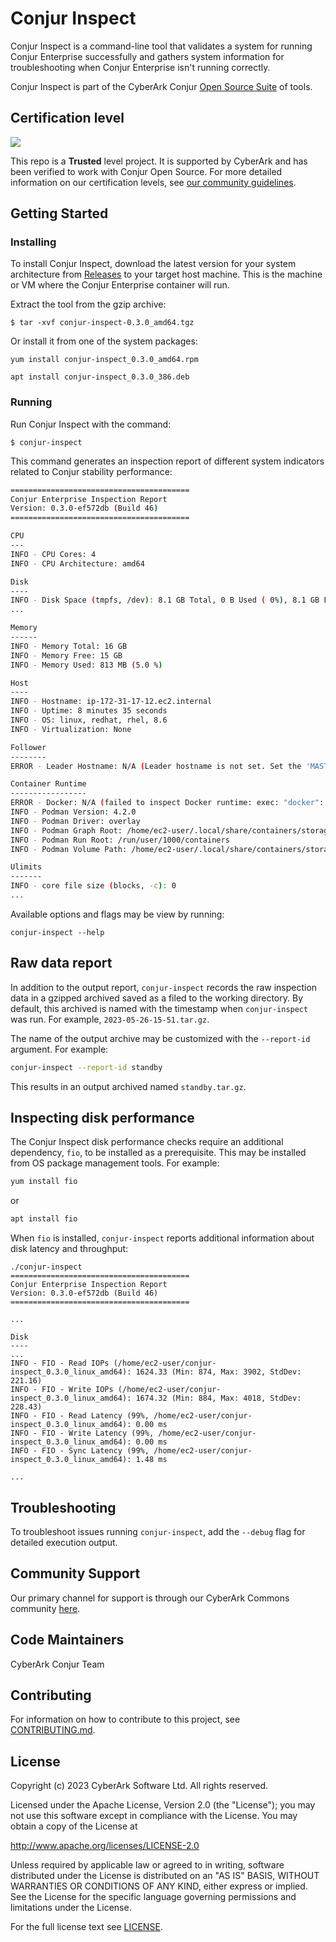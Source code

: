 # Conjur Inspect

Conjur Inspect is a command-line tool that validates a system for running
Conjur Enterprise successfully and gathers system information for
troubleshooting when Conjur Enterprise isn't running correctly.

Conjur Inspect is part of the CyberArk Conjur
[Open Source Suite](https://cyberark.github.io/conjur/) of tools.

## Certification level

![](https://img.shields.io/badge/Certification%20Level-Trusted-28A745?link=https://github.com/cyberark/community/blob/master/Conjur/conventions/certification-levels.md)

This repo is a **Trusted** level project. It is supported by CyberArk and has
been verified to work with Conjur Open Source. For more detailed information on
our certification levels, see
[our community guidelines](https://github.com/cyberark/community/blob/master/Conjur/conventions/certification-levels.md#trusted).

## Getting Started

### Installing

To install Conjur Inspect, download the latest version for your system
architecture from [Releases](https://github.com/cyberark/conjur-inspect/releases)
to your target host machine. This is the machine or VM where the Conjur
Enterprise container will run.

Extract the tool from the gzip archive:
```sh-session
$ tar -xvf conjur-inspect-0.3.0_amd64.tgz
```

Or install it from one of the system packages:

```
yum install conjur-inspect_0.3.0_amd64.rpm
```

```
apt install conjur-inspect_0.3.0_386.deb
```

### Running

Run Conjur Inspect with the command:

```
$ conjur-inspect
```

This command generates an inspection report of different system indicators
related to Conjur stability performance:

```sh
========================================
Conjur Enterprise Inspection Report
Version: 0.3.0-ef572db (Build 46)
========================================

CPU
---
INFO - CPU Cores: 4
INFO - CPU Architecture: amd64

Disk
----
INFO - Disk Space (tmpfs, /dev): 8.1 GB Total, 0 B Used ( 0%), 8.1 GB Free
...

Memory
------
INFO - Memory Total: 16 GB
INFO - Memory Free: 15 GB
INFO - Memory Used: 813 MB (5.0 %)

Host
----
INFO - Hostname: ip-172-31-17-12.ec2.internal
INFO - Uptime: 8 minutes 35 seconds
INFO - OS: linux, redhat, rhel, 8.6
INFO - Virtualization: None

Follower
--------
ERROR - Leader Hostname: N/A (Leader hostname is not set. Set the 'MASTER_HOSTNAME' environment variable to run this check)

Container Runtime
-----------------
ERROR - Docker: N/A (failed to inspect Docker runtime: exec: "docker": executable file not found in $PATH ())
INFO - Podman Version: 4.2.0
INFO - Podman Driver: overlay
INFO - Podman Graph Root: /home/ec2-user/.local/share/containers/storage
INFO - Podman Run Root: /run/user/1000/containers
INFO - Podman Volume Path: /home/ec2-user/.local/share/containers/storage/volumes

Ulimits
-------
INFO - core file size (blocks, -c): 0
...
```

Available options and flags may be view by running:

```
conjur-inspect --help
```

## Raw data report

In addition to the output report, `conjur-inspect` records the raw inspection
data in a gzipped archived saved as a filed to the working directory. By default,
this archived is named with the timestamp when `conjur-inspect` was
run. For example, `2023-05-26-15-51.tar.gz`.

The name of the output archive may be customized with the `--report-id` argument.
For example:

```sh
conjur-inspect --report-id standby
```

This results in an output archived named `standby.tar.gz`.

## Inspecting disk performance

The Conjur Inspect disk performance checks require an additional dependency,
`fio`, to be installed as a prerequisite. This may be installed from OS package
management tools. For example:

```sh
yum install fio
```

or

```sh
apt install fio
```

When `fio` is installed, `conjur-inspect` reports additional information about
disk latency and throughput:

```sh-session
./conjur-inspect
========================================
Conjur Enterprise Inspection Report
Version: 0.3.0-ef572db (Build 46)
========================================

...

Disk
----
...
INFO - FIO - Read IOPs (/home/ec2-user/conjur-inspect_0.3.0_linux_amd64): 1624.33 (Min: 874, Max: 3902, StdDev: 221.16)
INFO - FIO - Write IOPs (/home/ec2-user/conjur-inspect_0.3.0_linux_amd64): 1674.32 (Min: 884, Max: 4018, StdDev: 228.43)
INFO - FIO - Read Latency (99%, /home/ec2-user/conjur-inspect_0.3.0_linux_amd64): 0.00 ms
INFO - FIO - Write Latency (99%, /home/ec2-user/conjur-inspect_0.3.0_linux_amd64): 0.00 ms
INFO - FIO - Sync Latency (99%, /home/ec2-user/conjur-inspect_0.3.0_linux_amd64): 1.48 ms

...
```

## Troubleshooting

To troubleshoot issues running `conjur-inspect`, add the `--debug` flag for
detailed execution output.

## Community Support

Our primary channel for support is through our CyberArk Commons community
[here](https://discuss.cyberarkcommons.org/c/conjur/5).

## Code Maintainers

CyberArk Conjur Team

## Contributing

For information on how to contribute to this project, see [CONTRIBUTING.md](./CONTRIBUTING.md).

## License

Copyright (c) 2023 CyberArk Software Ltd. All rights reserved.

Licensed under the Apache License, Version 2.0 (the "License"); you may not use
this software except in compliance with the License. You may obtain a copy of
the License at

http://www.apache.org/licenses/LICENSE-2.0

Unless required by applicable law or agreed to in writing, software distributed
under the License is distributed on an "AS IS" BASIS, WITHOUT WARRANTIES OR
CONDITIONS OF ANY KIND, either express or implied. See the License for the
specific language governing permissions and limitations under the License.

For the full license text see [LICENSE](./LICENSE).
